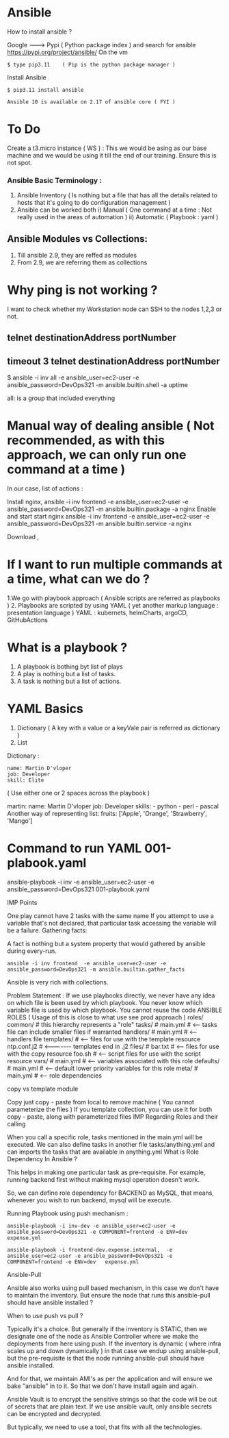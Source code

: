 # Ansible
How to install ansible ?

 Google ---> Pypi  ( Python package index ) and search for ansible 
    https://pypi.org/project/ansible/
On the vm

    $ type pip3.11    ( Pip is the python package manager )
Install Ansible

    $ pip3.11 install ansible  

    Ansible 10 is available on 2.17 of ansible core ( FYI )

# To Do

Create a t3.micro instance ( WS ) : This we would be asing as our base machine and we would be using it till the end of our training.
Ensure this is not spot.

### Ansible Basic Terminology :

1) Ansible Inventory  ( Is nothing but a file that has all the details related to hosts that it's going to do configuration management ) 
2) Ansible can be worked both 
        i) Manual     ( One command at a time : Not really used in the areas of automation )
        ii) Automatic ( Playbook : yaml )

## Ansible Modules vs Collections:

1) Till ansible 2.9, they are reffed as modules 
2) From 2.9, we are referring them as collections

# Why ping is not working ?

I want to check whether my Workstation node can SSH to the nodes 1,2,3 or not.

## telnet destinationAddress portNumber

## timeout 3 telnet destinationAddress portNumber

$ ansible -i inv all  -e ansible_user=ec2-user -e ansible_password=DevOps321 -m ansible.builtin.shell -a uptime

all: is a group that included everything

# Manual way of dealing ansible ( Not recommended, as with this approach, we can only run one command at a time )

In our case, list of actions :

Install nginx,
ansible -i inv frontend  -e ansible_user=ec2-user -e ansible_password=DevOps321 -m ansible.builtin.package -a nginx
Enable and start start nginx
ansible -i inv frontend  -e ansible_user=ec2-user -e ansible_password=DevOps321 -m ansible.builtin.service -a nginx 

Download ,

# **If I want to run multiple commands at a time, what can we do ?**

1.We go with playbook approach ( Ansible scripts are referred as playbooks )
2. Playbooks are scripted by using YAML ( yet another markup language : presentation language )
YAML : kubernets, helmCharts, argoCD, GitHubActions

# What is a playbook ?

1) A playbook is bothing byt list of plays 
2) A play is nothing but a list of tasks.
3) A task is nothing but a list of actions.

# YAML Basics

1) Dictionary    ( A key with a value or a keyVale pair is referred as dictionary )
2) List 

Dictionary :

    name: Martin D'vloper
    job: Developer
    skill: Elite
( Use either one or 2 spaces across the playbook )

martin: name: Martin D'vloper job: Developer skills: - python - perl - pascal
Another way of representing list: fruits: ['Apple', 'Orange', 'Strawberry', 'Mango']

# Command to run YAML 001-plabook.yaml
ansible-playbook -i inv -e ansible_user=ec2-user -e ansible_password=DevOps321 001-playbook.yaml

IMP Points

One play cannot have 2 tasks with the same name
If you attempt to use a variable that's not declared, that particular task accessing the variable will be a failure.
Gathering facts:

A fact is nothing but a system property that would gathered by ansible during every-run.

    ansible -i inv frontend  -e ansible_user=ec2-user -e ansible_password=DevOps321 -m ansible.builtin.gather_facts
Ansible is very rich with collections.

Problem Statement :
If we use playbooks directly, we never have any idea on which file is been used by which playbook.
You never know which variable file is used by which playbook.
You cannot reuse the code
ANSIBLE ROLES ( Usage of this is close to what use see prod approach )
    roles/
        common/               # this hierarchy represents a "role"
            tasks/            #
                main.yml      #  <-- tasks file can include smaller files if warranted
            handlers/         #
                main.yml      #  <-- handlers file
            templates/        #  <-- files for use with the template resource
                ntp.conf.j2   #  <------- templates end in .j2
            files/            #
                bar.txt       #  <-- files for use with the copy resource
                foo.sh        #  <-- script files for use with the script resource
            vars/             #
                main.yml      #  <-- variables associated with this role
            defaults/         #
                main.yml      #  <-- default lower priority variables for this role
            meta/             #
                main.yml      #  <-- role dependencies

copy vs template module

Copy just copy - paste from local to remove machine ( You cannot parameterize the files )
If you template collection, you can use it for both copy - paste, along with parameterized files
IMP Regarding Roles and their calling

When you call a specific role, tasks mentioned in the main.yml will be executed.
We can also define tasks in another file tasks/anything.yml and can imports the tasks that are available in anything.yml
What is Role Dependency In Ansible ?

This helps in making one particular task as pre-requisite.
For example, running backend first without making mysql operation doesn't work.

So, we can define role dependency for BACKEND as MySQL, that means, whenever you wish to run backend, mysql will be execute.

Running Playbook using push mechanism :

    ansible-playbook -i inv-dev -e ansible_user=ec2-user -e ansible_password=DevOps321 -e COMPONENT=frontend -e ENV=dev   expense.yml

    ansible-playbook -i frontend-dev.expense.internal,  -e ansible_user=ec2-user -e ansible_password=DevOps321 -e COMPONENT=frontend -e ENV=dev   expense.yml

Ansible-Pull

Ansible also works using pull based mechanism, in this case we don't have to maintain the inventory. But ensure the node that runs this ansible-pull should have ansible installed ?

When to use push vs pull ?

Typically it's a choice. But generally if the inventory is STATIC, then we designate one of the node as Ansible Controller where we make the deployments from here using push. If the inventory is dynamic ( where infra scales up and down dynamically ) in that case we endup using ansible-pull, but the pre-requisite is that the node running ansible-pull should have ansible installed.

And for that, we maintain AMI's as per the application and will ensure we bake "ansible" in to it. So that we don't have install again and again.

Ansible Vault is to encrypt the sensitive strings so that the code will be out of secrets that are plain text. If we use ansible vault, only ansible secrets can be encrypted and decrypted.

But typically, we need to use a tool, that fits with all the technologies.


